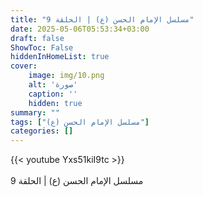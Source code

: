 ```yaml
---
title: "مسلسل الإمام الحسن (ع) | الحلقة 9"
date: 2025-05-06T05:53:34+03:00
draft: false
ShowToc: False
hiddenInHomeList: true
cover:
    image: img/10.png
    alt: 'صورة'
    caption: ''
    hidden: true
summary: ""
tags: ["مسلسل الإمام الحسن (ع)"]
categories: []
---
```


{{< youtube Yxs51kiI9tc >}}  
<br>
مسلسل الإمام الحسن (ع) | الحلقة 9
